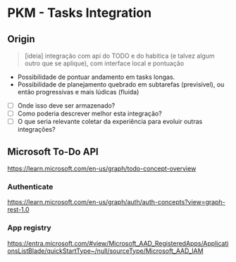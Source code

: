 # PKM - Tasks Integration

## Origin

> [ideia] integração com api do TODO e do habitica (e talvez algum outro que se aplique), com interface local e pontuação

* Possibilidade de pontuar andamento em tasks longas.
* Possibilidade de planejamento quebrado em subtarefas (previsível), ou então progressivas e mais lúdicas (fluida)

- [ ] Onde isso deve ser armazenado?
- [ ] Como poderia descrever melhor esta integração?
- [ ] O que seria relevante coletar da experiência para evoluir outras integrações?
  
## Microsoft To-Do API

https://learn.microsoft.com/en-us/graph/todo-concept-overview

### Authenticate
https://learn.microsoft.com/en-us/graph/auth/auth-concepts?view=graph-rest-1.0

### App registry
https://entra.microsoft.com/#view/Microsoft_AAD_RegisteredApps/ApplicationsListBlade/quickStartType~/null/sourceType/Microsoft_AAD_IAM